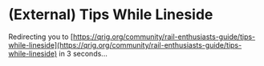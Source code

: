 # (External) Tips While Lineside
Redirecting you to [https://qrig.org/community/rail-enthusiasts-guide/tips-while-lineside](https://qrig.org/community/rail-enthusiasts-guide/tips-while-lineside) in 3 seconds...
<meta http-equiv="refresh" content="3; url=https://qrig.org/community/rail-enthusiasts-guide/tips-while-lineside"/>